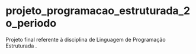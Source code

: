 # projeto_programacao_estruturada_2o_periodo
 Projeto final referente à disciplina de Linguagem de Programação Estruturada .
